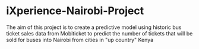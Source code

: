 # iXperience-Nairobi-Project
The aim of this project is to create a predictive model using historic bus ticket sales data from Mobiticket to predict the number of tickets that will be sold for buses into Nairobi from cities in "up country" Kenya
